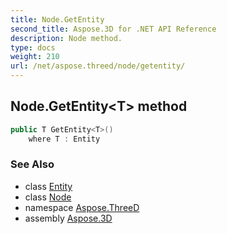 ```yaml
---
title: Node.GetEntity
second_title: Aspose.3D for .NET API Reference
description: Node method. 
type: docs
weight: 210
url: /net/aspose.threed/node/getentity/
---
```

## Node.GetEntity&lt;T&gt; method

```csharp
public T GetEntity<T>()
    where T : Entity
```

### See Also

* class [Entity](../../entity/)
* class [Node](../)
* namespace [Aspose.ThreeD](../../../aspose.threed/)
* assembly [Aspose.3D](../../../)



